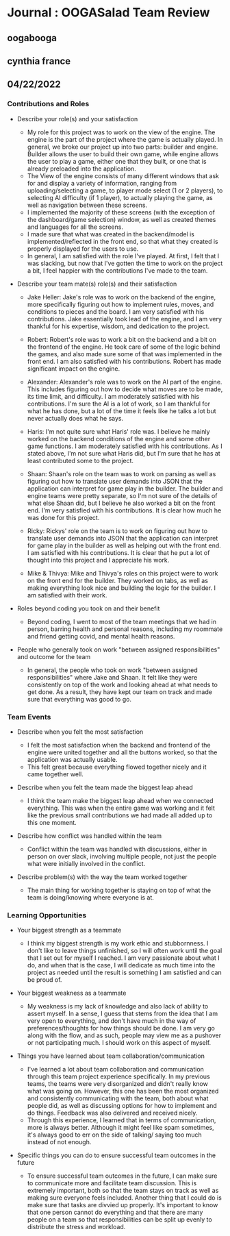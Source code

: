 # Journal : OOGASalad Team Review
## oogabooga
## cynthia france
## 04/22/2022


### Contributions and Roles

* Describe your role(s) and your satisfaction
  * My role for this project was to work on the view of the engine. The engine is the part of the
    project where the game is actually played. In general, we broke our project up into two parts:
    builder and engine. Builder allows the user to build their own game, while engine allows the
    user to play a game, either one that they built, or one that is already preloaded into the 
    application.
  * The View of the engine consists of many different windows that ask for and display a variety
    of information, ranging from uploading/selecting a game, to player mode select (1 or 2 players),
    to selecting AI difficulty (if 1 player), to actually playing the game, as well as navigation 
    between these screens. 
  * I implemented the majority of these screens (with the exception of the dashboard/game selection)
    window, as well as created themes and languages for all the screens.
  * I made sure that what was created in the backend/model is implemented/reflected in the front end,
    so that what they created is properly displayed for the users to use.
  * In general, I am satisfied with the role I've played. At first, I felt that I was slacking, but 
    now that I've gotten the time to work on the project a bit, I feel happier with the contributions
    I've made to the team.

* Describe your team mate(s) role(s) and their satisfaction

    * Jake Heller: Jake's role was to work on the backend of the engine, more specifically
      figuring out how to implement rules, moves, and conditions to pieces and the board. I am very
      satisfied with his contributions. Jake essentially took lead of the engine, and I am very
      thankful for his expertise, wisdom, and dedication to the project.

    * Robert: Robert's role was to work a bit on the backend and a bit on the frontend of the 
      engine. He took care of some of the logic behind the games, and also made sure some of that
      was implemented in the front end. I am also satisfied with his contributions. Robert has made
      significant impact on the engine. 

    * Alexander: Alexander's role was to work on the AI part of the engine. This includes figuring 
      out how to decide what moves are to be made, its time limit, and difficulty. I am moderately
      satisfied with his contributions. I'm sure the AI is a lot of work, so I am thankful for what 
      he has done, but a lot of the time it feels like he talks a lot but never actually does what 
      he says. 
  
    * Haris: I'm not quite sure what Haris' role was. I believe he mainly worked on the backend
      conditions of the engine and some other game functions. I am moderately satisfied with his 
      contributions. As I stated above, I'm not sure what Haris did, but I'm sure that he has at 
      least contributed some to the project.

    * Shaan: Shaan's role on the team was to work on parsing as well as figuring out how to 
      translate user demands into JSON that the application can interpret for game play in the 
      builder. The builder and engine teams were pretty separate, so I'm not sure of the details of 
      what else Shaan did, but I believe he also worked a bit on the front end. I'm very satisfied
      with his contributions. It is clear how much he was done for this project.

    * Ricky: Rickys' role on the team is to work on figuring out how to
      translate user demands into JSON that the application can interpret for game play in the
      builder as well as helping out with the front end. I am satisfied with his contributions. It
      is clear that he put a lot of thought into this project and I appreciate his work.

    * Mike & Thivya: Mike and Thivya's roles on this project were to work on the front end for the 
      builder. They worked on tabs, as well as making everything look nice and building the logic
      for the builder. I am satisfied with their work.

* Roles beyond coding you took on and their benefit
  * Beyond coding, I went to most of the team meetings that we had in person, barring health and 
    personal reasons, including my roommate and friend getting covid, and mental health reasons.

* People who generally took on work "between assigned responsibilities" and outcome for the team
  * In general, the people who took on work "between assigned responsibilities" where Jake and Shaan.
    It felt like they were consistently on top of the work and looking ahead at what needs to get 
    done. As a result, they have kept our team on track and made sure that everything was good to
    go.


### Team Events

* Describe when you felt the most satisfaction
  * I felt the most satisfaction when the backend and frontend of the engine were united together and
    all the buttons worked, so that the application was actually usable.
  * This felt great because everything flowed together nicely and it came together well.

* Describe when you felt the team made the biggest leap ahead
  * I think the team make the biggest leap ahead when we connected everything. This was when 
    the entire game was working and it felt like the previous small contributions we had 
    made all added up to this one moment.

* Describe how conflict was handled within the team
  * Conflict within the team was handled with discussions, either in person on over slack, involving
    multiple people, not just the people what were initially involved in the conflict.

* Describe problem(s) with the way the team worked together
  * The main thing for working together is staying on top of what the team is doing/knowing 
    where everyone is at.


### Learning Opportunities

* Your biggest strength as a teammate
  * I think my biggest strength is my work ethic and stubbornness. I don't like to leave things
    unfinished, so I will often work until the goal that I set out for myself I reached. I am
    very passionate about what I do, and when that is the case, I will dedicate as much time
    into the project as needed until the result is something I am satisfied and can be proud
    of.

* Your biggest weakness as a teammate
  * My weakness is my lack of knowledge and also lack of ability to assert myself. In a sense,
    I guess that stems from the idea that I am very open to everything, and don't have much
    in the way of preferences/thoughts for how things should be done. I am very go along with the
    flow, and as such, people may view me as a pushover or not participating much. I should work
    on this aspect of myself.

* Things you have learned about team collaboration/communication
  * I've learned a lot about team collaboration and communication through this team project 
    experience specifically. In my previous teams, the teams were very disorganized and didn't really
    know what was going on. However, this one has been the most organized and consistently 
    communicating with the team, both about what people did, as well as discussing options for 
    how to implement and do things. Feedback was also delivered and received nicely. 
  * Through this experience, I learned that in terms of communication, more is always better.
    Although it might feel like spam sometimes, it's always good to err on the side of talking/
    saying too much instead of not enough.

* Specific things you can do to ensure successful team outcomes in the future
  * To ensure successful team outcomes in the future, I can make sure to communicate more and 
    facilitate team discussion. This is extremely important, both so that the team stays on track
    as well as making sure everyone feels included. Another thing that I could do is make sure 
    that tasks are divvied up properly. It's important to know that one person cannot do everything
    and that there are many people on a team so that responsibilities can be split up evenly to 
    distribute the stress and workload.